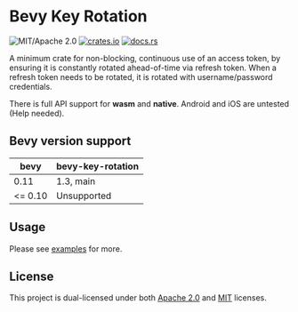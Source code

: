 # Bevy Key Rotation

![MIT/Apache 2.0](https://img.shields.io/badge/license-MIT%2FApache-blue.svg)
[![crates.io](https://img.shields.io/crates/v/bevy-key-rotation.svg)](https://crates.io/crates/bevy-key-rotation)
[![docs.rs](https://img.shields.io/docsrs/bevy-key-rotation)](https://docs.rs/bevy-key-rotation)

A minimum crate for non-blocking, continuous use of an access token, by ensuring it is constantly rotated ahead-of-time via refresh token. When a refresh token needs to be rotated, it is rotated with username/password credentials.

There is full API support for **wasm** and **native**. Android and iOS are untested (Help needed).

## Bevy version support

|bevy|bevy-key-rotation|
|---|---|
|0.11|1.3, main|
|<= 0.10|Unsupported|

## Usage

Please see [examples](examples/) for more.

## License

This project is dual-licensed under both [Apache 2.0](LICENSE-APACHE) and [MIT](LICENSE-MIT) licenses.
